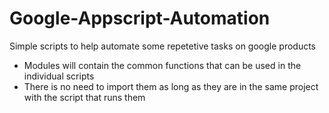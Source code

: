 # Google-Appscript-Automation
Simple scripts to help automate some repetetive tasks on google products
- Modules will contain the common functions that can be used in the individual scripts
- There is no need to import them as long as they are in the same project with the script that runs them


